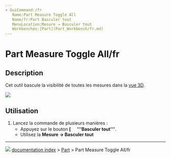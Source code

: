 ```yaml
---
- GuiCommand:/fr
   Name:Part Measure Toggle All
   Name/fr:Part Basculer tout
   MenuLocation:Mesure → Basculer tout
   Workbenches:[Part](Part_Workbench/fr.md)
---
```


# Part Measure Toggle All/fr

## Description

Cet outil bascule la visibilité de toutes les mesures dans la [vue 3D](3D_view/fr.md).

![](images/MeasureLinear3DandDelta1.PNG )

## Utilisation

1.  Lancez la commande de plusieurs manières :
    -   Appuyez sur le bouton **[<img src=images/Part_Measure_Toggle_All.svg style="width:16px"> '''Basculer tout'''**.
    -   Utilisez la **Mesure → Basculer tout**



---
![](images/Right_arrow.png) [documentation index](../README.md) > [Part](Part_Workbench.md) > Part Measure Toggle All/fr
